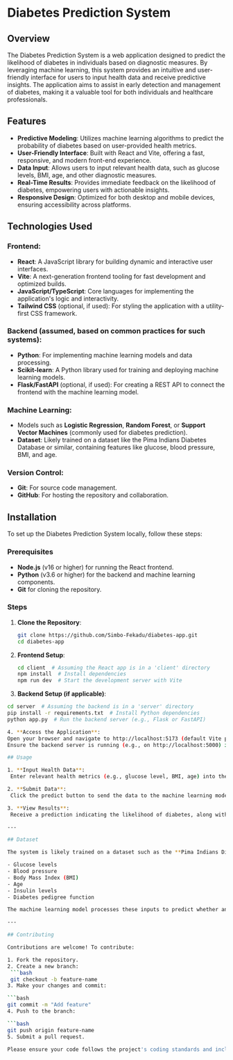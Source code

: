 # Diabetes Prediction System

## Overview
The Diabetes Prediction System is a web application designed to predict the likelihood of diabetes in individuals based on diagnostic measures. By leveraging machine learning, this system provides an intuitive and user-friendly interface for users to input health data and receive predictive insights. The application aims to assist in early detection and management of diabetes, making it a valuable tool for both individuals and healthcare professionals.

## Features
- **Predictive Modeling**: Utilizes machine learning algorithms to predict the probability of diabetes based on user-provided health metrics.
- **User-Friendly Interface**: Built with React and Vite, offering a fast, responsive, and modern front-end experience.
- **Data Input**: Allows users to input relevant health data, such as glucose levels, BMI, age, and other diagnostic measures.
- **Real-Time Results**: Provides immediate feedback on the likelihood of diabetes, empowering users with actionable insights.
- **Responsive Design**: Optimized for both desktop and mobile devices, ensuring accessibility across platforms.

## Technologies Used

### Frontend:
- **React**: A JavaScript library for building dynamic and interactive user interfaces.
- **Vite**: A next-generation frontend tooling for fast development and optimized builds.
- **JavaScript/TypeScript**: Core languages for implementing the application's logic and interactivity.
- **Tailwind CSS** (optional, if used): For styling the application with a utility-first CSS framework.

### Backend (assumed, based on common practices for such systems):
- **Python**: For implementing machine learning models and data processing.
- **Scikit-learn**: A Python library used for training and deploying machine learning models.
- **Flask/FastAPI** (optional, if used): For creating a REST API to connect the frontend with the machine learning model.

### Machine Learning:
- Models such as **Logistic Regression**, **Random Forest**, or **Support Vector Machines** (commonly used for diabetes prediction).
- **Dataset**: Likely trained on a dataset like the Pima Indians Diabetes Database or similar, containing features like glucose, blood pressure, BMI, and age.

### Version Control:
- **Git**: For source code management.
- **GitHub**: For hosting the repository and collaboration.

## Installation
To set up the Diabetes Prediction System locally, follow these steps:

### Prerequisites
- **Node.js** (v16 or higher) for running the React frontend.
- **Python** (v3.6 or higher) for the backend and machine learning components.
- **Git** for cloning the repository.

### Steps
1. **Clone the Repository**:
   ```bash
   git clone https://github.com/Simbo-Fekadu/diabetes-app.git
   cd diabetes-app
2. **Frontend Setup**:

   ```bash
   cd client  # Assuming the React app is in a 'client' directory
   npm install  # Install dependencies
   npm run dev  # Start the development server with Vite
3. **Backend Setup (if applicable)**:

  ```bash
  cd server  # Assuming the backend is in a 'server' directory
  pip install -r requirements.txt  # Install Python dependencies
  python app.py  # Run the backend server (e.g., Flask or FastAPI)

4. **Access the Application**:
Open your browser and navigate to http://localhost:5173 (default Vite port) to view the frontend.
Ensure the backend server is running (e.g., on http://localhost:5000) if the app requires API calls.

## Usage

1. **Input Health Data**:  
   Enter relevant health metrics (e.g., glucose level, BMI, age) into the form provided on the web interface.

2. **Submit Data**:  
   Click the predict button to send the data to the machine learning model.

3. **View Results**:  
   Receive a prediction indicating the likelihood of diabetes, along with any additional insights or recommendations.

---

## Dataset

The system is likely trained on a dataset such as the **Pima Indians Diabetes Database**, which includes features like:  

- Glucose levels  
- Blood pressure  
- Body Mass Index (BMI)  
- Age  
- Insulin levels  
- Diabetes pedigree function  

The machine learning model processes these inputs to predict whether an individual is likely to have diabetes.

---

## Contributing

Contributions are welcome! To contribute:  

1. Fork the repository.  
2. Create a new branch:  
   ```bash
   git checkout -b feature-name
3. Make your changes and commit:

  ```bash
  git commit -m "Add feature"
4. Push to the branch:

 ```bash
 git push origin feature-name
5. Submit a pull request.

Please ensure your code follows the project's coding standards and includes appropriate tests.
